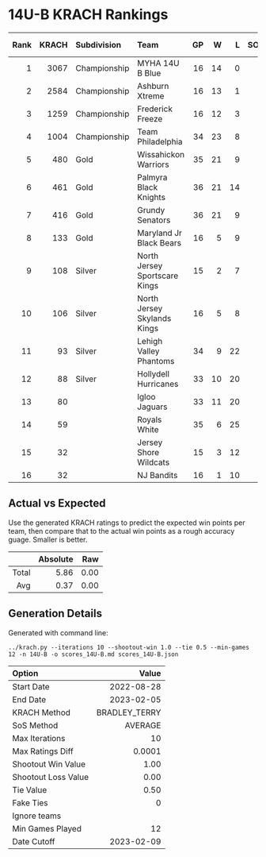 # 14U-B KRACH Rankings
Rank|KRACH|Subdivision|Team|GP|W|L|SOW|SOL|T|SoS|Exp Wins|Win Diff
---:|---:|:---|:---|---:|---:|---:|---:|---:|---:|---:|---:|---:
1|3067|Championship|MYHA 14U B Blue|16|14|0|1|1|0|485|14.0|-1.0
2|2584|Championship|Ashburn Xtreme|16|13|1|2|0|0|392|14.1|-0.9
3|1259|Championship|Frederick Freeze|16|12|3|1|0|0|495|12.6|-0.4
4|1004|Championship|Team Philadelphia|34|23|8|2|1|0|733|24.4|-0.6
5|480|Gold|Wissahickon Warriors|35|21|9|2|3|0|446|23.3|0.3
6|461|Gold|Palmyra Black Knights|36|21|14|1|0|0|723|22.1|0.1
7|416|Gold|Grundy Senators|36|21|9|0|6|0|689|21.2|0.2
8|133|Gold|Maryland Jr Black Bears|16|5|9|1|1|0|347|6.1|0.1
9|108|Silver|North Jersey Sportscare Kings|15|2|7|4|2|0|301|6.2|0.2
10|106|Silver|North Jersey Skylands Kings|16|5|8|2|0|1|366|7.9|0.4
11|93|Silver|Lehigh Valley Phantoms|34|9|22|2|1|0|612|11.4|0.4
12|88|Silver|Hollydell Hurricanes|33|10|20|1|2|0|445|11.4|0.4
13|80||Igloo Jaguars|33|11|20|0|1|1|373|11.9|0.4
14|59||Royals White|35|6|25|2|2|0|710|8.3|0.3
15|32||Jersey Shore Wildcats|15|3|12|0|0|0|205|3.1|0.1
16|32||NJ Bandits|16|1|10|2|3|0|327|3.1|0.1

## Actual vs Expected
Use the generated KRACH ratings to predict the expected win points per team, then compare that to the actual win points as a rough accuracy guage. Smaller is better.

||Absolute|Raw
|---:|---:|---:
|Total|5.86|0.00
|Avg|0.37|0.00

## Generation Details

Generated with command line:
```
../krach.py --iterations 10 --shootout-win 1.0 --tie 0.5 --min-games 12 -n 14U-B -o scores_14U-B.md scores_14U-B.json
```

| Option | Value |
| :----- | ----: |
| Start Date | 2022-08-28 |
| End Date | 2023-02-05 |
| KRACH Method | BRADLEY_TERRY |
| SoS Method | AVERAGE |
| Max Iterations | 10 |
| Max Ratings Diff | 0.0001 |
| Shootout Win Value | 1.00 |
| Shootout Loss Value | 0.00 |
| Tie Value | 0.50 |
| Fake Ties | 0 |
| Ignore teams |  |
| Min Games Played | 12 |
| Date Cutoff | 2023-02-09 |

